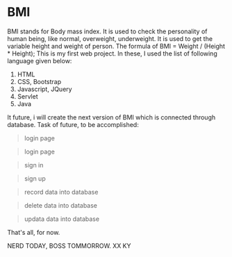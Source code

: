 # BMI
BMI stands for Body mass index.
It is used to check the personality of human being, like normal, overweight, underweight.
It is used to get the variable height and weight of person.
The formula of BMI  = Weight / (Height * Height);
This is my first web project.
In these, I used the list of following language given below:
1. HTML
2. CSS, Bootstrap
3. Javascript, JQuery
4. Servlet
5. Java

It future, i will create the next version of BMI which is connected through database.
Task of future, to be accomplished:

> login page

> login page

> sign in

> sign up

> record data into database

> delete data into database

> updata data into database

That's all, for now.


NERD TODAY, BOSS TOMMORROW.
XX 
KY
